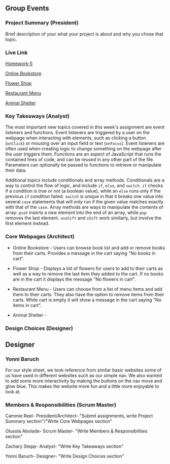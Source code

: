 ## Group Events

### Project Summary (President)

Brief description of your what your project is about and why you chose that topic.

### Live Link

[Homework-5](https://github.com/Creel90/DeLorean/tree/main/homework-5)

[Online Bookstore](https://github.com/Creel90/DeLorean/blob/main/homework-5/onlinebookstore.html)

[Flower Shop](https://github.com/Creel90/DeLorean/blob/main/homework-5/Flowershop.html)

[Restaurant Menu](https://github.com/Creel90/DeLorean/blob/main/homework-5/Restaurantmenu.html)

[Animal Shelter](https://github.com/Creel90/DeLorean/blob/main/animalShelter.html)

### Key Takeaways (Analyst)

The most important new topics covered in this week's assignment are event listeners and functions. Event listeners are triggered by a user on the webpage when interacting with elements, such as clicking a button (`onClick`) or mousing over an input field or text (`onFocus`). Event listeners are often used when creating logic to change something on the webpage after the user triggers them. Functions are an aspect of JavaScript that runs the contained lines of code, and can be reused in any other part of the file. Parameters can optionally be passed to functions to retrieve or manipulate their data.

Additional topics include conditionals and array methods. Conditionals are a way to control the flow of logic, and include `if`, `else`, and `switch`. `if` checks if a condition is true or not (a boolean value), while an `else` runs only if the previous `if` condition failed. `switch` is unique in that it breaks one value into several `case` statements that will only run if the  given value matches exactly with that of the `case`.  Array methods are ways to manipulate the contents of array: `push` inserts a new element into the end of an array, while `pop` removes the last element. `unshift` and `shift` work similarly, but involve the first element instead.

### Core Webpages (Architect)

- Online Bookstore - Users can browse book list and add or remove books from their carts. Provides a message in the cart saying "No books in cart".

- Flower Shop - Displays a list of flowers for users to add to their carts as well as a way to remove the last item they added to the cart. If no books are in the cart it displays the message "No flowers in cart".

- Restaurant Menu - Users can choose from a list of menu items and add them to their carts. They also have the option to remove items from their carts. While cart is empty it will show a message in the cart saying "No items in cart".

- Animal Shelter - 

### Design Choices (Designer)

## Designer
### Yonni Baruch

For our style sheet, we took reference from similar basic websites some of us have used in different websites such as our simple nav. We also wanted to add some more interactivity by making the buttons on the nav move and glow blue. This makes the website more fun and a little more enjoyable to look at.


### Members & Responsibilities (Scrum Master)
Cammie Reel- President/Architect- "Submit assignments, write Project Summary section"/"Write Core Webpages section"

Olusola Abolade- Scrum Master- "Write Members & Responsibilities section"

Zachary Stepp- Analyst- "Write Key Takeaways section"

Yonni Baruch- Designer- "Write Design Choices section"
